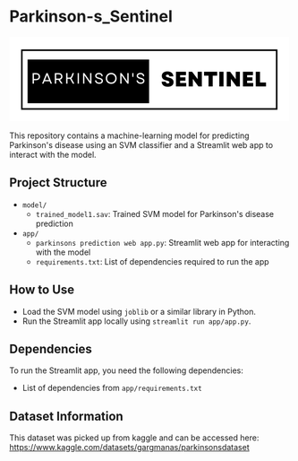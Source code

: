 # Parkinson-s_Sentinel
![Project Logo](images/logo.png)

This repository contains a machine-learning model for predicting Parkinson's disease using an SVM classifier and a Streamlit web app to interact with the model.
## Project Structure

- `model/`
  - `trained_model1.sav`: Trained SVM model for Parkinson's disease prediction
- `app/`
  - `parkinsons prediction web app.py`: Streamlit web app for interacting with the model
  - `requirements.txt`: List of dependencies required to run the app
## How to Use

- Load the SVM model using `joblib` or a similar library in Python.
- Run the Streamlit app locally using `streamlit run app/app.py`.
## Dependencies

To run the Streamlit app, you need the following dependencies:
- List of dependencies from `app/requirements.txt`
## Dataset Information

This dataset was picked up from kaggle and can be accessed here: <https://www.kaggle.com/datasets/gargmanas/parkinsonsdataset>
